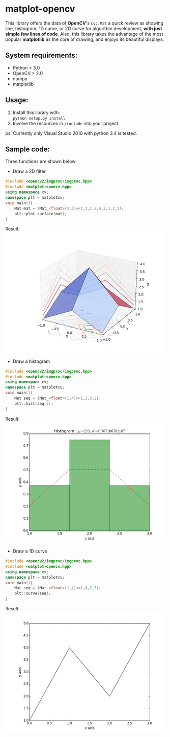 # matplot-opencv
This library offers the data of **OpenCV**'s `cv::Mat` a quick review as showing line, histogram, 1D curve, or 2D curve for algorithm development, **with just simple few lines of code**. Also, this library takes the advantage of the most popular **matplotlib** as the core of drawing, and enjoys its beautiful displays.  

System requirements:
--------------------
 * Python > 3.0
 * OpenCV > 2.0
 * numpy
 * matplotlib

Usage:
------
 1. Install this library with:  
    `python setup.py install`
 2. Involve the resources in `/include` into your project. 

ps. Currently only Visual Studio 2010 with python 3.4 is tested. 

Sample code:
------------
Three functions are shown below:


 * Draw a 2D filter
~~~.cpp
#include <opencv2/imgproc/imgproc.hpp>
#include <matplot-opencv.hpp>
using namespace cv;
namespace plt = matplotcv;
void main(){
    Mat	mat = (Mat_<float>(3,3)<<1,2,1,2,4,2,1,2,1);
    plt::plot_surface(mat);
}
~~~
Result: ![plot_surface example](./example/plot_surface.png)


 * Draw a histogram
~~~.cpp
#include <opencv2/imgproc/imgproc.hpp>
#include <matplot-opencv.hpp>
using namespace cv;
namespace plt = matplotcv;
void main(){
    Mat seq = (Mat_<float>(1,4)<<1,2,3,2);
    plt::hist(seq,3);
}
~~~
Result: ![hist example](./example/hist.png)


 * Draw a 1D curve
~~~.cpp
#include <opencv2/imgproc/imgproc.hpp>
#include <matplot-opencv.hpp>
using namespace cv;
namespace plt = matplotcv;
void main(){
    Mat seq = (Mat_<float>(1,4)<<1,4,2,5);
    plt::curve(seq);
}
~~~
Result: ![curve example](./example/curve.png)

